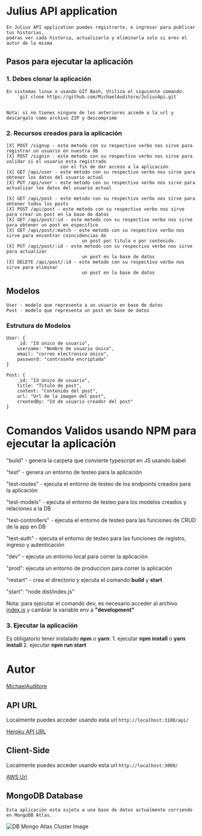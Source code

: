 # Julius API application

    En Julius API application puedes registrarte, e ingresar para publicar tus historias,
    podras ver cada historia, actualizarla y eliminarla solo si eres el autor de la misma

## Pasos para ejecutar la aplicación

### 1. Debes clonar la aplicación

    En sistemas linux o usando GIT Bash, Utiliza el siguiente comando:
        `git clone https://github.com/MichaelAuditore/JuliusApi.git`


    Nota: si no tienes ninguno de los anteriores accede a la url y descargalo como archivo ZIP y descomprime

### 2. Recursos creados para la aplicación

    [X] POST /signup - este metodo con su respectivo verbo nos sirve para registrar un usuario en nuestra db
    [X] POST /signin - este metodo con su respectivo verbo nos sirve para validar si el usuario esta registrado
                        con el fin de dar acceso a la aplicación
    [X] GET /api/user - este metodo con su respectivo verbo nos sirve para obtener los datos del usuario actual
    [X] PUT /api/user - este metodo con su respectivo verbo nos sirve para actualizar los datos del usuario actual

    [X] GET /api/post - este metodo con su respectivo verbo nos sirve para obtener todos los posts
    [X] POST /api/post - este metodo con su respectivo verbo nos sirve para crear un post en la base de datos
    [X] GET /api/post/:id - este metodo con su respectivo verbo nos sirve para obtener un post en especifico
    [X] GET /api/post/:match - este metodo con su respectivo verbo nos sirve para encontrar coincidencias de
                                un post por titulo o por contenido.
    [X] PUT /api/post/:id - este metodo con su respectivo verbo nos sirve para actualizar
                                un post en la base de datos
    [X] DELETE /api/post/:id - este metodo con su respectivo verbo nos sirve para eliminar
                                un post en la base de datos

## Modelos

    User - modelo que representa a un usuario en base de datos
    Post - modelo que representa un post en base de datos

### Estrutura de Modelos

    User: {
        _id: "Id único de usuario",
        username: "Nombre de usuario único",
        email: "correo electronico único",
        password: "contraseña encriptada"
    }

    Post: {
        _id: "Id único de usuario",
        title: "Titulo de post",
        content: "Contenido del post",
        url: "Url de la imagen del post",
        createdBy: "Id de usuario creador del post"
    }

# Comandos Validos usando NPM para ejecutar la aplicación

"build" - genera la carpeta que convierte typescript en JS usando babel

"test" - genera un entorno de testeo para la aplicación

"test-routes" - ejecuta el entorno de testeo de los endpoints creados para la aplicación

"test-models" - ejecuta el entorno de testeo para los modelos creados y relaciones a la DB

"test-controllers" - ejecuta el entorno de testeo para las funciones de CRUD de la app en DB

"test-auth" - ejecuta el entorno de testeo para las funciones de registro, ingreso y autenticación

"dev" - ejecuta un entorno local para correr la aplicación

"prod": ejecuta un entorno de produccion para correr la aplicación

"restart" - crea el directorio y ejecuta el comando **build** y **start**

"start": "node dist/index.js"

Nota: para ejecutar el comando dev, es necesario acceder al archivo
[index.js](src/config/index.js) y cambiar la variable env a **"development"**

### 3. Ejecutar la aplicación

Es obligatorio tener instalado **npm** o **yarn**: 1. ejecutar **npm install** o **yarn install** 2. ejecutar **npm run start**

# Autor

[MichaelAuditore](https://github.com/MichaelAuditore/)

## API URL

Localmente puedes acceder usando esta url `http://localhost:3100/api/`

[Heroku API URL](https://m-julius-api.herokuapp.com/api/post)

## Client-Side

Localmente puedes acceder usando esta url `http://localhost:3000/`

[AWS Url](http://juliusfront.s3-website.us-east-2.amazonaws.com/#/)

## MongoDB Database

    Esta aplicación esta sujeta a una base de datos actualmente corriendo en MongoDB Atlas.

![DB Mongo Atlas Cluster Image](https://i.imgur.com/EBJLW8A.png)
